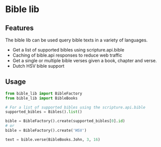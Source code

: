 # Bible lib

## Features

The bible lib can be used query bible texts in a variety of languages.

* Get a list of supported bibles using scripture.api.bible
* Caching of bible.api responses to reduce web traffic
* Get a single or multiple bible verses given a book, chapter and verse.
* Dutch HSV bible support

## Usage

``` python
from bible_lib import BibleFactory
from bible_lib import BibleBooks

# For a list of supported bibles using the scripture.api.bible
supported_bibles = Bibles().list()

bible = BibleFactory().create(supported_bibles[0].id)
# or 
bible = BibleFactory().create('HSV')

text = bible.verse(BibleBooks.John, 3, 16)
```